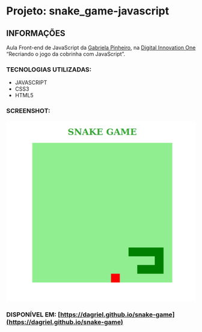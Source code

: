 # Projeto: snake_game-javascript

## INFORMAÇÕES
Aula Front-end de JavaScript da [Gabriela Pinheiro](https://github.com/SpruceGabriela), na [Digital Innovation One](https://web.digitalinnovation.one) “Recriando o jogo da cobrinha com JavaScript”.

### TECNOLOGIAS UTILIZADAS: 
* JAVASCRIPT
* CSS3
* HTML5

### SCREENSHOT:

![imagem](img/screenshot-550_1.png)

### DISPONÍVEL EM: [https://dagriel.github.io/snake-game](https://dagriel.github.io/snake-game)